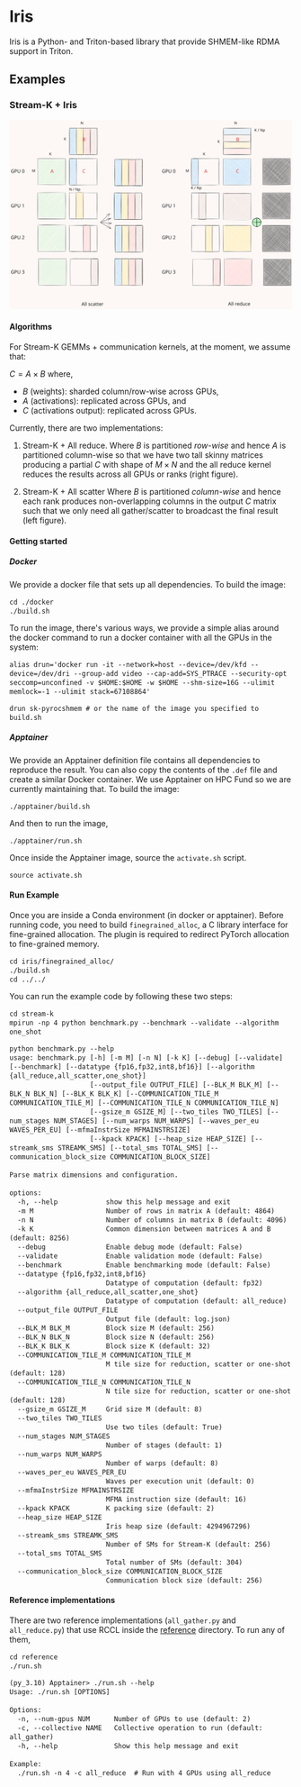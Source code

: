 # Iris

Iris is a Python- and Triton-based library that provide SHMEM-like RDMA support in Triton.

## Examples

### Stream-K + Iris

![dist_gemm](images/dist_gemm.excalidraw.svg)

#### Algorithms
For Stream-K GEMMs + communication kernels, at the moment, we assume that:

$C = A \times B$
where,
* $B$ (weights): sharded column/row-wise across GPUs,
* $A$ (activations): replicated across GPUs, and
* $C$ (activations output): replicated across GPUs.

Currently, there are two implementations:

1. Stream-K + All reduce.
Where $B$ is partitioned *row-wise* and hence $A$ is partitioned column-wise so that we have two tall skinny matrices producing a partial $C$ with shape of $M \times N$ and the all reduce kernel reduces the results across all GPUs or ranks (right figure).

2. Stream-K + All scatter
Where $B$ is partitioned  *column-wise* and hence each rank produces non-overlapping columns in the output $C$ matrix such that we only need all gather/scatter to broadcast the final result (left figure).


#### Getting started

##### Docker
We provide a docker file that sets up all dependencies. To build the image:

```shell
cd ./docker
./build.sh
```

To run the image, there's various ways, we provide a simple alias around the docker command to run a docker container with all the GPUs in the system:
```shell
alias drun='docker run -it --network=host --device=/dev/kfd --device=/dev/dri --group-add video --cap-add=SYS_PTRACE --security-opt seccomp=unconfined -v $HOME:$HOME -w $HOME --shm-size=16G --ulimit memlock=-1 --ulimit stack=67108864'
```

```shell
drun sk-pyrocshmem # or the name of the image you specified to build.sh
```

##### Apptainer
We provide an Apptainer definition file contains all dependencies to reproduce the result. You can also copy the contents of the `.def` file and create a similar Docker container. We use Apptainer on HPC Fund so we are currently maintaining that. To build the image:
```shell
./apptainer/build.sh
```

And then to run the image,
```shell
./apptainer/run.sh
```

Once inside the Apptainer image, source the `activate.sh` script.

```
source activate.sh
```

#### Run Example

Once you are inside a Conda environment (in docker or apptainer). Before running code, you need to build `finegrained_alloc`, a C library interface for fine-grained allocation. The plugin is required to redirect PyTorch allocation to fine-grained memory.

```shell
cd iris/finegrained_alloc/
./build.sh
cd ../../
```


You can run the example code by following these two steps:

```shell
cd stream-k
mpirun -np 4 python benchmark.py --benchmark --validate --algorithm one_shot
```

```terminal
python benchmark.py --help
usage: benchmark.py [-h] [-m M] [-n N] [-k K] [--debug] [--validate] [--benchmark] [--datatype {fp16,fp32,int8,bf16}] [--algorithm {all_reduce,all_scatter,one_shot}]
                    [--output_file OUTPUT_FILE] [--BLK_M BLK_M] [--BLK_N BLK_N] [--BLK_K BLK_K] [--COMMUNICATION_TILE_M COMMUNICATION_TILE_M] [--COMMUNICATION_TILE_N COMMUNICATION_TILE_N]
                    [--gsize_m GSIZE_M] [--two_tiles TWO_TILES] [--num_stages NUM_STAGES] [--num_warps NUM_WARPS] [--waves_per_eu WAVES_PER_EU] [--mfmaInstrSize MFMAINSTRSIZE]
                    [--kpack KPACK] [--heap_size HEAP_SIZE] [--streamk_sms STREAMK_SMS] [--total_sms TOTAL_SMS] [--communication_block_size COMMUNICATION_BLOCK_SIZE]

Parse matrix dimensions and configuration.

options:
  -h, --help            show this help message and exit
  -m M                  Number of rows in matrix A (default: 4864)
  -n N                  Number of columns in matrix B (default: 4096)
  -k K                  Common dimension between matrices A and B (default: 8256)
  --debug               Enable debug mode (default: False)
  --validate            Enable validation mode (default: False)
  --benchmark           Enable benchmarking mode (default: False)
  --datatype {fp16,fp32,int8,bf16}
                        Datatype of computation (default: fp32)
  --algorithm {all_reduce,all_scatter,one_shot}
                        Datatype of computation (default: all_reduce)
  --output_file OUTPUT_FILE
                        Output file (default: log.json)
  --BLK_M BLK_M         Block size M (default: 256)
  --BLK_N BLK_N         Block size N (default: 256)
  --BLK_K BLK_K         Block size K (default: 32)
  --COMMUNICATION_TILE_M COMMUNICATION_TILE_M
                        M tile size for reduction, scatter or one-shot (default: 128)
  --COMMUNICATION_TILE_N COMMUNICATION_TILE_N
                        N tile size for reduction, scatter or one-shot (default: 128)
  --gsize_m GSIZE_M     Grid size M (default: 8)
  --two_tiles TWO_TILES
                        Use two tiles (default: True)
  --num_stages NUM_STAGES
                        Number of stages (default: 1)
  --num_warps NUM_WARPS
                        Number of warps (default: 8)
  --waves_per_eu WAVES_PER_EU
                        Waves per execution unit (default: 0)
  --mfmaInstrSize MFMAINSTRSIZE
                        MFMA instruction size (default: 16)
  --kpack KPACK         K packing size (default: 2)
  --heap_size HEAP_SIZE
                        Iris heap size (default: 4294967296)
  --streamk_sms STREAMK_SMS
                        Number of SMs for Stream-K (default: 256)
  --total_sms TOTAL_SMS
                        Total number of SMs (default: 304)
  --communication_block_size COMMUNICATION_BLOCK_SIZE
                        Communication block size (default: 256)
```


#### Reference implementations

There are two reference implementations (`all_gather.py` and `all_reduce.py`) that use RCCL inside the [reference](./reference/) directory. To run any of them,

```shell
cd reference
./run.sh
```

```terminal
(py_3.10) Apptainer> ./run.sh --help
Usage: ./run.sh [OPTIONS]

Options:
  -n, --num-gpus NUM      Number of GPUs to use (default: 2)
  -c, --collective NAME   Collective operation to run (default: all_gather)
  -h, --help              Show this help message and exit

Example:
  ./run.sh -n 4 -c all_reduce  # Run with 4 GPUs using all_reduce
```